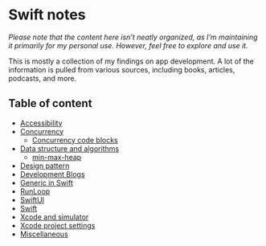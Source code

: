 # Swift notes

_Please note that the content here isn’t neatly organized, as I’m maintaining it
primarily for my personal use. However, feel free to explore and use it._

This is mostly a collection of my findings on app development. A lot of the
information is pulled from various sources, including books, articles, podcasts,
and more.

## Table of content

- [Accessibility](accessibility.md)
- [Concurrency](concurrency.md)
  - [Concurrency code blocks](concurrency-code-blocks.md)
- [Data structure and algorithms](data-structure.md)
  - [min-max-heap](min-max-heap.md)
- [Design pattern](design-pattern.md)
- [Development Blogs](development-blogs.md)
- [Generic in Swift](generic.md)
- [RunLoop](RunLoop.md)
- [SwiftUI](SwiftUI.md)
- [Swift](Swift.md)
- [Xcode and simulator](xcode-and-simulator.md)
- [Xcode project settings](xcode-project-settings.md)
- [Miscellaneous](Miscellaneous.md)
